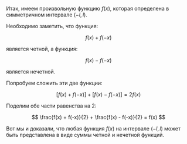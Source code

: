 Итак, имеем произвольную функцию $f(x)$, которая определена в симметричном интервале $(-l, l)$.

Необходимо заметить, что функция:

$$ f(x) + f(-x) $$

является четной, а функция:

$$ f(x) - f(-x) $$

является нечетной.

Попробуем сложить эти две функции:

$$ [f(x) + f(-x)] + [f(x) - f(-x)] = 2f(x) $$

Поделим обе части равенства на $2$:

$$ \frac{f(x) + f(-x)}{2} + \frac{f(x) - f(-x)}{2} = f(x) $$

Вот мы и доказали, что любая функция $f(x)$ на интервале $(-l, l)$ может быть представлена в виде суммы четной и нечетной функций.